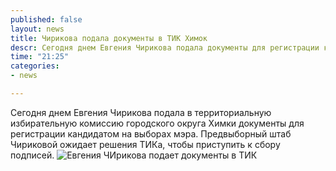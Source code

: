 ```yaml
---
published: false
layout: news
title: Чирикова подала документы в ТИК Химок
descr: Сегодня днем Евгения Чирикова подала документы для регистрации кандидатом на пост мэра Химок
time: "21:25"
categories:
- news

---
```


Сегодня днем Евгения Чирикова подала в территориальную избирательную комиссию городского округа Химки документы для регистрации кандидатом на выборах мэра. Предвыборный штаб Чириковой ожидает решения ТИКа, чтобы приступить к сбору подписей.
![Евгения ЧИрикова подает документы в ТИК](http://distilleryimage1.instagram.com/dcb01dc0f02f11e1920522000a1cdf49_7.jpg)